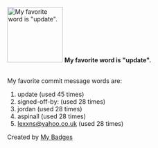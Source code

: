 <img src="https://my-badges.github.io/my-badges/favorite-word.png" alt="My favorite word is &quot;update&quot;." title="My favorite word is &quot;update&quot;." width="128">
<strong>My favorite word is &quot;update&quot;.</strong>
<br><br>

My favorite commit message words are:

1. update (used 45 times)
2. signed-off-by: (used 28 times)
3. jordan (used 28 times)
4. aspinall (used 28 times)
5. <lexxns@yahoo.co.uk> (used 28 times)


Created by <a href="https://github.com/my-badges/my-badges">My Badges</a>